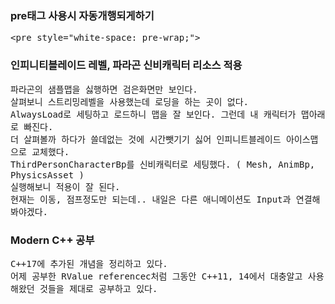 <h3>pre태그 사용시 자동개행되게하기</h3>
<pre style="white-space: pre-wrap;">
&lt;pre style="white-space: pre-wrap;"&gt;
</pre>

<h3>인피니티블레이드 레벨, 파라곤 신비캐릭터 리소스 적용</h3>
<pre style="white-space: pre-wrap;">
파라곤의 샘플맵을 싫행하면 검은화면만 보인다. 
살펴보니 스트리밍레벨을 사용했는데 로딩을 하는 곳이 없다.
AlwaysLoad로 세팅하고 로드하니 맵을 잘 보인다. 그런데 내 캐릭터가 맵아래로 빠진다.
더 살펴볼까 하다가 쓸데없는 것에 시간뺏기기 싫어 인피니트블레이드 아이스맵으로 교체했다.
ThirdPersonCharacterBp를 신비캐릭터로 세팅했다. ( Mesh, AnimBp, PhysicsAsset )
실행해보니 적용이 잘 된다. 
현재는 이동, 점프정도만 되는데.. 내일은 다른 애니메이션도 Input과 연결해봐야겠다.
</pre>

<h3>Modern C++ 공부</h3>
<pre style="white-space: pre-wrap;">
C++17에 추가된 개념을 정리하고 있다.
어제 공부한 RValue referencec처럼 그동안 C++11, 14에서 대충알고 사용해왔던 것들을 제대로 공부하고 있다.
</pre>
